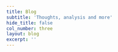 ```yaml
---
title: Blog
subtitle: 'Thoughts, analysis and more'
hide_title: false
col_number: three
layout: blog
excerpt: ''
---
```

